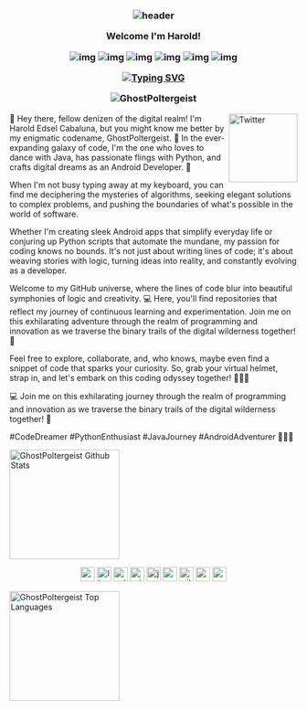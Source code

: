 <h3 align="center">
  
  ![header](https://user-images.githubusercontent.com/59575502/127335491-fdba1874-e943-4d3c-ab8c-678ffe22f8b8.png)
  
  Welcome I'm Harold!
  
![img](https://custom-icon-badges.herokuapp.com/badge/Repo-blue.svg?logo=repo)
![img](https://custom-icon-badges.herokuapp.com/badge/Star-yellow.svg?logo=star)
![img](https://custom-icon-badges.herokuapp.com/badge/Issue-red.svg?logo=issue)
![img](https://custom-icon-badges.herokuapp.com/badge/Fork-orange.svg?logo=fork)
![img](https://custom-icon-badges.herokuapp.com/badge/Commit-green.svg?logo=commit)
![img](https://custom-icon-badges.herokuapp.com/badge/Pull%20Request-purple.svg?logo=pr)

[![Typing SVG](https://readme-typing-svg.herokuapp.com?font=Fira+Code&pause=1000&color=02F722&center=true&vCenter=true&width=435&lines=%7C+Harold+Edsel+Cabaluna+%7C;%7C+Android+Developer+%7C;%7C+Python++Enthusiast+%7C;%7C+GhostPoltergeist+%7C)](https://git.io/typing-svg)  <p align="center" height='140px' > <img src="https://komarev.com/ghpvc/?username=GhostPoltergeist&label=visitors&color=31c442&style=plastic" alt="GhostPoltergeist" /> </p>

  </h3>
  <a href="https://www.facebook.com/OwJis" target="_blank"><img src="https://user-images.githubusercontent.com/59575502/127344027-e36cd957-8c9b-40f7-84ed-6da175648343.png" height="120px" width="120px" alt="Twitter" align="right"></a>

<p> 👋 Hey there, fellow denizen of the digital realm! I'm Harold Edsel Cabaluna, but you might know me better by my enigmatic codename, GhostPoltergeist. 🌟 In the ever-expanding galaxy of code, I'm the one who loves to dance with Java, has passionate flings with Python, and crafts digital dreams as an Android Developer. 🚀 </p>

<p> When I'm not busy typing away at my keyboard, you can find me deciphering the mysteries of algorithms, seeking elegant solutions to complex problems, and pushing the boundaries of what's possible in the world of software.

Whether I'm creating sleek Android apps that simplify everyday life or conjuring up Python scripts that automate the mundane, my passion for coding knows no bounds. It's not just about writing lines of code; it's about weaving stories with logic, turning ideas into reality, and constantly evolving as a developer.

Welcome to my GitHub universe, where the lines of code blur into beautiful symphonies of logic and creativity. 💻 Here, you'll find repositories that reflect my journey of continuous learning and experimentation. Join me on this exhilarating adventure through the realm of programming and innovation as we traverse the binary trails of the digital wilderness together! 🌌 

Feel free to explore, collaborate, and, who knows, maybe even find a snippet of code that sparks your curiosity. So, grab your virtual helmet, strap in, and let's embark on this coding odyssey together! 📱🌟🐍</p>


<p> 💻 Join me on this exhilarating 
journey through the realm of programming and innovation as we traverse the binary 
trails of the digital wilderness together! 🌌 </p>


<p> #CodeDreamer #PythonEnthusiast #JavaJourney #AndroidAdventurer 📱🌟🐍 </p> 


<a href="https://github.com/GhostPoltergeist">
  <img alt="GhostPoltergeist Github Stats"
       src="https://github-readme-stats.vercel.app/api/?username=GhostPoltergeist&show_icons=true&title_color=fff&icon_color=79ff97&text_color=9f9f9f&bg_color=151515&show_icons=true&count_private=true&hide_border=true"
       height="192px"/>
</a>

<p align="center">
  <img src="https://user-images.githubusercontent.com/59575502/127426751-01af6b81-3523-47d2-95b8-6166f9c3c3aa.png" alt="c" width="25" height="25" />
  <img src="https://user-images.githubusercontent.com/59575502/127427976-be2bc801-ad71-4480-bda4-a6f64926cb7b.png" alt="linux" width="25" height="25" />
  <img src="https://user-images.githubusercontent.com/59575502/127426759-a687aa90-d647-46c9-86f7-c8e948f8095e.png" alt="python" width="25" height="25" />
  <img src="https://user-images.githubusercontent.com/59575502/127427981-bfaa39a1-bce1-4f63-85c4-f61f14f39f46.png" alt="windows" width="25" height="25" />
  <img src="https://user-images.githubusercontent.com/59575502/127428627-06e9cfab-80ba-45a2-8891-96121397ec9c.png" alt="java" width="25" height="25" />
  <img src="https://user-images.githubusercontent.com/59575502/127428630-7563c6a0-4ce4-4b21-9473-b7c2b149f3c4.png" alt="mysql" width="25" height="25" />
  <img src="https://user-images.githubusercontent.com/59575502/127427975-18b027b4-dc7f-4616-b9b4-42019b54e8db.png" alt="git" width="25" height="25" />
  <img src="https://user-images.githubusercontent.com/59575502/127427980-4b5ba4cf-daee-474f-a500-872181ccc470.png" alt="vscode" width="25" height="25" />
  <img src="https://user-images.githubusercontent.com/59575502/127427342-0ff4c732-b5dd-4f67-b4d3-e6cc3d9d7f72.png" alt="android" width="25" height="25" />
</p>

<a href="https://github.com/GhostPoltergeist">
  <img alt="GhostPoltergeist Top Languages"
       src="https://github-readme-stats.vercel.app/api/top-langs/?username=GhostPoltergeist&langs_count=8&layout=compact&theme=react&hide_border=true&bg_color=151515&title_color=fff&icon_color=79ff9"
       height="192px"/>
</a>
